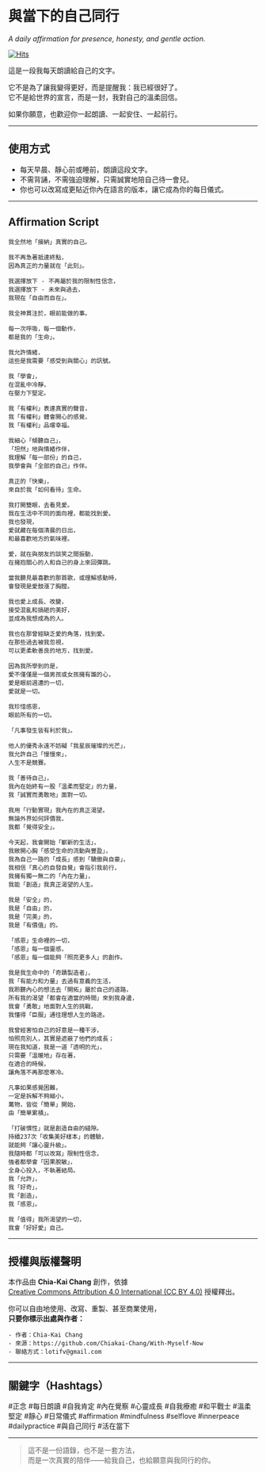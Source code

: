 # 與當下的自己同行  
*A daily affirmation for presence, honesty, and gentle action.*

[![Hits](https://hits.sh/github.com/Chiakai-Chang/With-Myself-Now.svg?label=%E7%80%8F%E8%A6%BD%E4%BA%BA%E6%AC%A1%2FHITS)](https://hits.sh/github.com/Chiakai-Chang/With-Myself-Now/)

這是一段我每天朗讀給自己的文字。

它不是為了讓我變得更好，而是提醒我：我已經很好了。  
它不是給世界的宣言，而是一封，我對自己的溫柔回信。

如果你願意，也歡迎你一起朗讀、一起安住、一起前行。

---

## 使用方式

- 每天早晨、靜心前或睡前，朗讀這段文字。
- 不需背誦，不需強迫理解，只需誠實地陪自己待一會兒。
- 你也可以改寫成更貼近你內在語言的版本，讓它成為你的每日儀式。

---

## Affirmation Script

```
我全然地「接納」真實的自己。

我不再急著抵達終點， 
因為真正的力量就在「此刻」。 

我選擇放下 - 不再屬於我的限制性信念， 
我選擇放下 - 未來與過去，
我現在「自由而自在」。

我全神貫注於，眼前能做的事。

每一次呼吸，每一個動作，
都是我的「生命」。

我允許情緒，
這些是我需要「感受到與關心」的訊號。

我「學會」，
在混亂中冷靜，
在壓力下堅定。

我「有權利」表達真實的聲音，
我「有權利」體會開心的感覺，
我「有權利」品嚐幸福。

我細心「傾聽自己」，
「坦然」地與情緒作伴，
我理解「每一部份」的自己，
我學會與「全部的自己」作伴。
 
真正的「快樂」， 
來自於我「如何看待」生命。

我打開雙眼，去看見愛。
我在生活中不同的面向裡，都能找到愛。
我也發現，
愛就藏在每個清晨的日出，
和最喜歡地方的氣味裡。

愛，就在與朋友的談笑之間振動，
在擁抱關心的人和自己的身上來回彈跳。

當我聽見最喜歡的那首歌，或理解感動時，
會發現是愛鼓漲了胸膛。

我也愛上成長、改變，
接受混亂和搞砸的美好，
並成為我想成為的人。

我也在那曾經缺乏愛的角落，找到愛。
在那些過去被我忽視，
可以更柔軟善良的地方，找到愛。

因為我所學到的是，
愛不僅僅是一個男孩或女孩擁有誰的心，
愛是眼前週遭的一切，
愛就是一切。

我珍惜感恩，
眼前所有的一切。

「凡事發生皆有利於我」。

他人的優秀永遠不妨礙「我星辰璀璨的光芒」，
我允許自己「慢慢來」，
人生不是競賽。

我「善待自己」，
我內在始終有一股「溫柔而堅定」的力量，
我「誠實而勇敢地」面對一切。

我用「行動實現」我內在的真正渴望。 
無論外界如何評價我，
我都「覺得安全」。

今天起，我會開始「嶄新的生活」，
我敞開心胸「感受生命的流動與豐盈」，
我為自己一路的「成長」感到「驕傲與自豪」，
我相信「真心的自發自覺」會指引我前行，
我擁有獨一無二的「內在力量」， 
我能「創造」我真正渴望的人生。

我是「安全」的，
我是「自由」的，
我是「完美」的，
我是「有價值」的。

「感恩」生命裡的一切， 
「感恩」每一個靈感，
「感恩」每一個能夠「照亮更多人」的創作。

我是我生命中的「奇蹟製造者」，
我「有能力和力量」去過有意義的生活，
我聆聽內心的想法去「開拓」屬於自己的道路，
所有我的渴望「都會在適當的時間」來到我身邊，
我會「勇敢」地面對人生的挑戰，
我懂得「臣服」通往理想人生的路途。

我曾經害怕自己的好意是一種干涉，
怕照亮別人，其實是遮蔽了他們的成長；
現在我知道，我是一道「透明的光」，
只需要「溫暖地」存在著， 
在適合的時候，
讓角落不再那麼寒冷。

凡事如果感覺困難，
一定是拆解不夠細小，
萬物，皆從「簡單」開始，
由「簡單累積」。

「打破慣性」就是創造自由的縫隙。
持續237次「收集美好樣本」的體驗，
就能夠「讓心靈升級」。
我隨時都「可以改寫」限制性信念，
強者都學會「因果脫敏」，
全身心投入，不執著結局。
我「允許」，
我「好奇」，
我「創造」，
我「感恩」。

我「值得」我所渴望的一切，
我會「好好愛」自己。
```

---

## 授權與版權聲明

本作品由 **Chia-Kai Chang** 創作，依據  
[Creative Commons Attribution 4.0 International (CC BY 4.0)](https://creativecommons.org/licenses/by/4.0/deed.zh_TW) 授權釋出。

你可以自由地使用、改寫、重製、甚至商業使用，  
**只要你標示出處與作者：**
```
- 作者：Chia-Kai Chang  
- 來源：https://github.com/Chiakai-Chang/With-Myself-Now 
- 聯絡方式：lotifv@gmail.com
```

---

## 關鍵字（Hashtags）

#正念 #每日朗讀 #自我肯定 #內在覺察 #心靈成長 #自我療癒
#和平戰士 #溫柔堅定 #靜心 #日常儀式 #affirmation #mindfulness
#selflove #innerpeace #dailypractice #與自己同行 #活在當下

---

> 這不是一份語錄，也不是一套方法，  
> 而是一次真實的陪伴——給我自己，也給願意與我同行的你。
